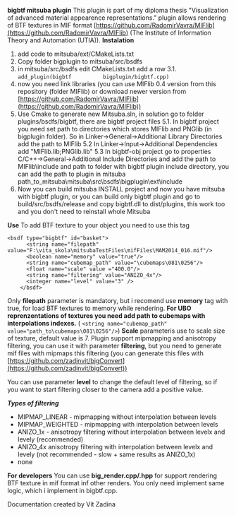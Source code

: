 **bigbtf mitsuba plugin**
This plugin is part of my diploma thesis "Visualization of advanced material appearence representations." plugin allows rendering of BTF textures in MIF format [https://github.com/RadomirVavra/MIFlib](https://github.com/RadomirVavra/MIFlib) (The Institute of Information Theory and Automation (UTIA)).
**Instalation**

 1. add code to mitsuba/ext/CMakeLists.txt 
 2. Copy folder bigplugin to mitsuba/src/bsdfs
 3.  in mitsuba/src/bsdfs edit CMakeLists.txt add a row
	 3.1. `add_plugin(bigbtf          bigplugin/bigbtf.cpp)`
 4.  now you need link libraries (you can use MIFlib 0.4 version from this repository (folder MIFlib) or download newer version from [https://github.com/RadomirVavra/MIFlib](https://github.com/RadomirVavra/MIFlib))
 5. Use Cmake to generate new Mitsuba.sln, in solution go to folder plugins/bsdfs/bigbtf, there are bigbtf project files
	 5.1. In bigbtf project you need set path to directories which stores MIFlib and PNGlib (in bigplugin folder). So in Linker->General->Additional Library Directories add the path to MIFlib 
	 5.2 In Linker->Input->Additional Dependencies add "MIFlib.lib;PNGlib.lib"
	 5.3 In bigbtf-obj project go to properties C/C++->General->Additional Include Directories and add the path to MIFlib\include and path to folder with bigbtf plugin include directory, you can add the path to plugin in mitsuba path_to_mitsuba\mitsuba\src\bsdfs\bigplugin\ext\include
 6. Now you can build mitsuba INSTALL project and now you have mitsuba with bigbtf plugin, or you can build only bigbtf plugin and go to build/src/bsdfs/release and copy bigbtf.dll to dist/plugins, this work too and you don't need to reinstall whole Mitsuba

**Use**
To add BTF texture to your object you need to use this tag 

    <bsdf type="bigbtf" id="basket">
          <string name="filepath" value="F:\vita_skola\mitsubaTestFiles\mifFiles\MAM2014_016.mif"/>
          <boolean name="memory" value="true"/>
          <string name="cubemap_path" value="\cubemaps\081\0256"/>
          <float name="scale" value ="400.0"/>
          <string name="filtering" value="ANIZO_4x"/>
          <integer name="level" value="3" />
        </bsdf>
Only **filepath** parameter is mandatory, but i recomend use **memory** tag with true, for load BTF textures to memory while rendering. 
**For UBO reprenzentations of textures you need add path to cubemaps with interpolations indexes.** ( `<string name="cubemap_path" value="path_to\cubemaps\081\0256"/>`)
**Scale**  parameteris use to scale size of texture, default value is 7.
Plugin support mipmapping and anisotropy filtering, you can use it with parameter **filtering**, but you need to generate mif files with mipmaps this filtering (you can generate this files with [https://github.com/zadinvit/bigConvert](https://github.com/zadinvit/bigConvert))

You can use parameter **level** to change the default level of filtering, so if you want to start filtering closer to the camera add a positive value. 

***Types of filtering***

 - MIPMAP_LINEAR - mipmapping without interpolation between levels
 -  MIPMAP_WEIGHTED - mipmapping with interpolation between levels
 - ANIZO_1x - anisotropy filtering without interpolation between levelx and levely (recommended)
 -  ANIZO_4x anisotropy filtering with interpolation between levelx and levely (not recommended - slow + same results as ANIZO_1x)
 - none

**For developers**
You can use **big_render.cpp/.hpp** for support rendering BTF texture in mif format inf other renders. You only need implement same logic, which i implement in bigbtf.cpp. 


Documentation created by Vít Zadina 